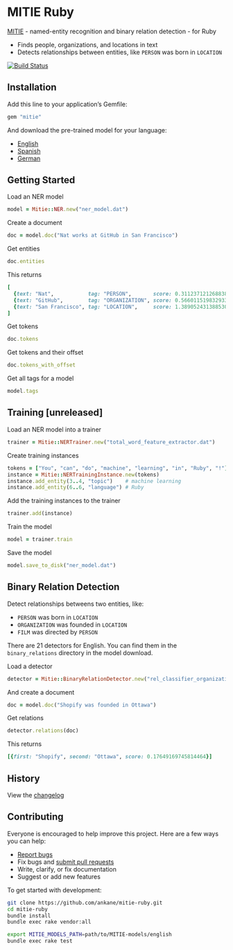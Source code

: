 # MITIE Ruby

[MITIE](https://github.com/mit-nlp/MITIE) - named-entity recognition and binary relation detection - for Ruby

- Finds people, organizations, and locations in text
- Detects relationships between entities, like `PERSON` was born in `LOCATION`

[![Build Status](https://github.com/ankane/mitie-ruby/workflows/build/badge.svg?branch=master)](https://github.com/ankane/mitie-ruby/actions)

## Installation

Add this line to your application’s Gemfile:

```ruby
gem "mitie"
```

And download the pre-trained model for your language:

- [English](https://github.com/mit-nlp/MITIE/releases/download/v0.4/MITIE-models-v0.2.tar.bz2)
- [Spanish](https://github.com/mit-nlp/MITIE/releases/download/v0.4/MITIE-models-v0.2-Spanish.zip)
- [German](https://github.com/mit-nlp/MITIE/releases/download/v0.4/MITIE-models-v0.2-German.tar.bz2)

## Getting Started

Load an NER model

```ruby
model = Mitie::NER.new("ner_model.dat")
```

Create a document

```ruby
doc = model.doc("Nat works at GitHub in San Francisco")
```

Get entities

```ruby
doc.entities
```

This returns

```ruby
[
  {text: "Nat",           tag: "PERSON",       score: 0.3112371212688382, offset: 0},
  {text: "GitHub",        tag: "ORGANIZATION", score: 0.5660115198329334, offset: 13},
  {text: "San Francisco", tag: "LOCATION",     score: 1.3890524313885309, offset: 23}
]
```

Get tokens

```ruby
doc.tokens
```

Get tokens and their offset

```ruby
doc.tokens_with_offset
```

Get all tags for a model

```ruby
model.tags
```

## Training [unreleased]

Load an NER model into a trainer

```ruby
trainer = Mitie::NERTrainer.new("total_word_feature_extractor.dat")
```

Create training instances

```ruby
tokens = ["You", "can", "do", "machine", "learning", "in", "Ruby", "!"]
instance = Mitie::NERTrainingInstance.new(tokens)
instance.add_entity(3..4, "topic")    # machine learning
instance.add_entity(6..6, "language") # Ruby
```

Add the training instances to the trainer

```ruby
trainer.add(instance)
```

Train the model

```ruby
model = trainer.train
```

Save the model

```ruby
model.save_to_disk("ner_model.dat")
```

## Binary Relation Detection

Detect relationships betweens two entities, like:

- `PERSON` was born in `LOCATION`
- `ORGANIZATION` was founded in `LOCATION`
- `FILM` was directed by `PERSON`

There are 21 detectors for English. You can find them in the `binary_relations` directory in the model download.

Load a detector

```ruby
detector = Mitie::BinaryRelationDetector.new("rel_classifier_organization.organization.place_founded.svm")
```

And create a document

```ruby
doc = model.doc("Shopify was founded in Ottawa")
```

Get relations

```ruby
detector.relations(doc)
```

This returns

```ruby
[{first: "Shopify", second: "Ottawa", score: 0.17649169745814464}]
```

## History

View the [changelog](https://github.com/ankane/mitie-ruby/blob/master/CHANGELOG.md)

## Contributing

Everyone is encouraged to help improve this project. Here are a few ways you can help:

- [Report bugs](https://github.com/ankane/mitie-ruby/issues)
- Fix bugs and [submit pull requests](https://github.com/ankane/mitie-ruby/pulls)
- Write, clarify, or fix documentation
- Suggest or add new features

To get started with development:

```sh
git clone https://github.com/ankane/mitie-ruby.git
cd mitie-ruby
bundle install
bundle exec rake vendor:all

export MITIE_MODELS_PATH=path/to/MITIE-models/english
bundle exec rake test
```
